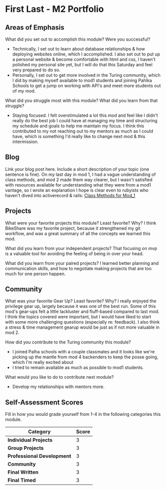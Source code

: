 # First Last - M2 Portfolio

## Areas of Emphasis

What did you set out to accomplish this module? Were you successful?
  * Technically, I set out to learn about database relationships & how deploying websites online, which I accomplished. I also set out to put up a personal website & become comfortable with html and css, I haven't polished my personal site yet, but I will do that this Saturday and feel very prepared to do so.
  * Personally, I set out to get more involved in the Turing community, which I did by making myself available to mod1 students and joining Pahlka Schools to get a jump on working with API's and meet more students out of my mod.

What did you struggle most with this module? What did you learn from that struggle?
  * Staying focused. I felt overstimulated a lot this mod and feel like I didn't really do the best job I could have at managing my time and structuring my schedule and goals to help me maintain my focus. I think this contributed to my not reaching out to my mentors as much as I could have, which is something I'd really like to change next mod & this intermission.

## Blog

Link your blog post here. Include a short description of your topic (one sentence is fine).
  On my last day in mod 1, I had a vague understanding of class methods, and mod 2 made them way clearer, but I wasn't satisfied with resources available for understanding what they were from a mod1 vantage, so I wrote an explanation I hope is clear even to rubyists who haven't dived into activerecord & rails:
   [Class Methods for Mod_1](https://medium.com/@andy.dymond/understanding-class-methods-and-instance-methods-in-ruby-729d85f6ef34)

## Projects

What were your favorite projects this module? Least favorite? Why?
  I think BikeShare was my favorite project, because it strengthened my git workflow, and was a great summary of all the concepts we learned this mod.

What did you learn from your independent projects?
  That focusing on mvp is a valuable tool for avoiding the feeling of being in over your head.

What did you learn from your paired projects?
  I learned better planning and communication skills, and how to negotiate making projects that are too much for one person happen.

## Community

What was your favorite Gear Up? Least favorite? Why?
  I really enjoyed the privilege gear up, largely because it was one of the best run. Some of this mod's gear-ups felt a little lackluster and fluff-based compared to last mod. I think the topics covered were important, but I would have liked to start with some more challenging questions (especially re: feedback). I also think a stress & time management gearup would be just as if not more valuable in mod 2.

How did you contribute to the Turing community this module?
  * I joined Palha schools with a couple classmates and it looks like we're picking up the mantle from mod 4 backenders to keep the posse going, which I'm really excited about
  * I tried to remain available as much as possible to mod1 students.

What would you like to do to contribute next module?
  * Develop my relationships with mentors more.

## Self-Assessment Scores

Fill in how you would grade yourself from 1-4 in the following categories this module.

| Category                     | Score |
| -----------------------------| ----- |
| **Individual Projects**      |   3   |
| **Group Projects**           |   3   |
| **Professional Development** |   3   |
| **Community**                |   3   |
| **Final Written**            |   3   |
| **Final Timed**              |   3   |
